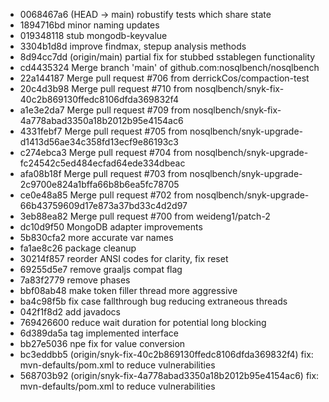 - 0068467a6 (HEAD -> main) robustify tests which share state
- 1894716bd minor naming updates
- 019348118 stub mongodb-keyvalue
- 3304b1d8d improve findmax, stepup analysis methods
- 8d94cc7dd (origin/main) partial fix for stubbed sstablegen functionality
- cd4435324 Merge branch 'main' of github.com:nosqlbench/nosqlbench
- 22a144187 Merge pull request #706 from derrickCos/compaction-test
- 20c4d3b98 Merge pull request #710 from nosqlbench/snyk-fix-40c2b869130ffedc8106dfda369832f4
- a1e3e2da7 Merge pull request #709 from nosqlbench/snyk-fix-4a778abad3350a18b2012b95e4154ac6
- 4331febf7 Merge pull request #705 from nosqlbench/snyk-upgrade-d1413d56ae34c358fd13ecf9e86193c3
- c274ebca3 Merge pull request #704 from nosqlbench/snyk-upgrade-fc24542c5ed484ecfad64ede334dbeac
- afa08b18f Merge pull request #703 from nosqlbench/snyk-upgrade-2c9700e824a1bffa66b8b6ea5fc78705
- ce0e48a85 Merge pull request #702 from nosqlbench/snyk-upgrade-66b43759609d17e873a37bd33c4d2d97
- 3eb88ea82 Merge pull request #700 from weideng1/patch-2
- dc10d9f50 MongoDB adapter improvements
- 5b830cfa2 more accurate var names
- fa1ae8c26 package cleanup
- 30214f857 reorder ANSI codes for clarity, fix reset
- 69255d5e7 remove graaljs compat flag
- 7a83f2779 remove phases
- bbf08ab48 make token filler thread more aggressive
- ba4c98f5b fix case fallthrough bug reducing extraneous threads
- 042f1f8d2 add javadocs
- 769426600 reduce wait duration for potential long blocking
- 6d389da5a tag implemented interface
- bb27e5036 npe fix for value conversion
- bc3eddbb5 (origin/snyk-fix-40c2b869130ffedc8106dfda369832f4) fix: mvn-defaults/pom.xml to reduce vulnerabilities
- 568703b92 (origin/snyk-fix-4a778abad3350a18b2012b95e4154ac6) fix: mvn-defaults/pom.xml to reduce vulnerabilities
